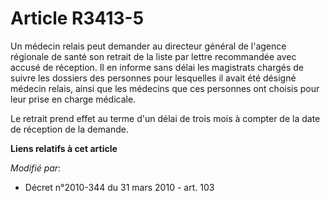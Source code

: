 # Article R3413-5

Un médecin relais peut demander au directeur général de l'agence régionale de santé son retrait de la liste par lettre
recommandée avec accusé de réception. Il en informe sans délai les magistrats chargés de suivre les dossiers des personnes
pour lesquelles il avait été désigné médecin relais, ainsi que les médecins que ces personnes ont choisis pour leur prise en
charge médicale. 

Le retrait prend effet au terme d'un délai de trois mois à compter de la date de réception de la demande.

**Liens relatifs à cet article**

_Modifié par_:

  - Décret n°2010-344 du 31 mars 2010 - art. 103
